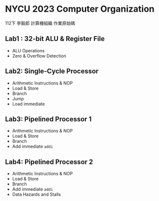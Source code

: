 # NYCU 2023 Computer Organization
112下 李毅郎 計算機組織 作業原始碼

## Lab1 : 32-bit ALU & Register File
- ALU Operations 
- Zero & Overflow Detection

## Lab2: Single-Cycle Processor
- Arithmetic Instructions & NOP
- Load & Store
- Branch
- Jump
- Load immediate

## Lab3: Pipelined Processor 1
- Arithmetic Instructions & NOP
- Load & Store
- Branch
- Add immediate `addi`

## Lab4: Pipelined Processor 2
- Arithmetic Instructions & NOP
- Load & Store
- Branch
- Add immediate `addi`
- Data Hazards and Stalls